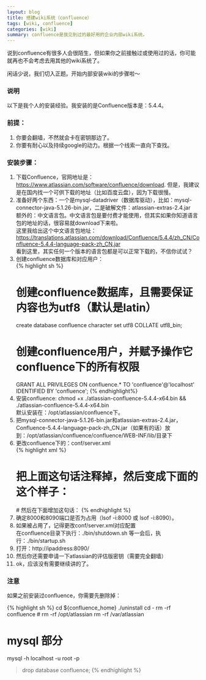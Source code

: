 ```yaml
---
layout: blog
title: 搭建wiki系统（confluence）
tags: [wiki, confluence]
categories: [wiki]
summary: confluence是我见到过的最好用的企业内部wiki系统。
---
```

说到confluence有很多人会很陌生，但如果你之前接触过或使用过的话，你可能就再也不会考虑去用其他的wiki系统了。

闲话少说，我们切入正题。开始内部安装wiki的步骤啦～

### 说明

以下是我个人的安装经验。我安装的是Confluence版本是：5.4.4。

### 前提：

1. 你要会翻墙，不然就会卡在密钥那边了。
2. 你要有耐心以及持续google的动力。根据一个线索一直向下查找。

### 安装步骤：

1. 下载Confluence，官网地址是：https://www.atlassian.com/software/confluence/download. 但是，我建议是在国内找一个可供下载的地址（比如百度云盘），因为下载很慢。
2. 准备好两个东西：一个是mysql-datadriver（数据库驱动），比如：mysql-connector-java-5.1.26-bin.jar，二是破解文件：atlassian-extras-2.4.jar    
    额外的：中文语言包。中文语言包是要付费才能使用，但其实如果你知道语言包的地址的话，很容易就download下来啦。    
    这里我给出这个中文语言包地址：<https://translations.atlassian.com/download/Confluence/5.4.4/zh_CN/Confluence-5.4.4-language-pack-zh_CN.jar>    
    看到这里，其实任何一个版本的语言包都是可以正常下载的，不信你试试？
3. 创建confluence数据库和对应用户：    
    {% highlight sh %}
    # 创建confluence数据库，且需要保证内容也为utf8（默认是latin）
    create database confluence character set utf8 COLLATE utf8_bin;
    # 创建confluence用户，并赋予操作它confluence下的所有权限
    GRANT ALL PRIVILEGES ON confluence.* TO 'confluence'@'localhost' IDENTIFIED BY 'confluence';
    {% endhighlight%}
4. 安装confluence: chmod +x ./atlassian-confluence-5.4.4-x64.bin && ./atlassian-confluence-5.4.4-x64.bin    
    默认安装在：/opt/atlassian/confluence下。
5. 把mysql-connector-java-5.1.26-bin.jar和atlassian-extras-2.4.jar，Confluence-5.4.4-language-pack-zh_CN.jar（如果有的话）放到：/opt/atlassian/confluence/confluence/WEB-INF/lib/目录下
6. 更改confluence下的：conf/server.xml    
    {% highlight xml %}
    <!--<Context path="" docBase="../confluence" debug="0" reloadable="false" useHttpOnly="true">--> 
    # 把上面这句话注释掉，然后变成下面的这个样子：
    <Context path="" docBase="../confluence" debug="0" reloadable="true">
    # 然后在下面增加这句话：
    <Resource name="jdbc/confluence" auth="Container" type="javax.sql.DataSource"
                          username="confluence"
                          password="confluence"
                          driverClassName="com.mysql.jdbc.Driver"
                          url="jdbc:mysql://localhost:3306/confluence?autoReconnect=true"
                          maxActive="15"
                          maxIdle="7"
                          validationQuery="Select 1" />
    {% endhighlight %}
7. 确定8000和8090端口是否为占用（lsof -i:8000 或 lsof -i:8090）。
8. 如果被占用了，记得更改conf/server.xml对应配置    
    在confluence目录下执行：./bin/shutdown.sh 等一会后，执行：./bin/startup.sh
9. 打开：http://ipaddress:8090/
10. 然后你还需要申请一下atlassian的评估版密钥（需要完全翻墙）
11. ok，应该没有需要继续讲的了。

### 注意

如果之前安装过confluence，你需要先删除掉：

{% highlight sh %}
cd ${confluence_home}
./uninstall
cd -
rm -rf confluence # rm -rf /opt/atlassian
rm -rf /var/atlassian
# mysql 部分
mysql -h localhost -u root -p
> drop database confluence;
{% endhighlight %}
